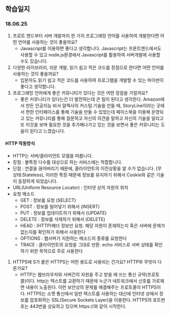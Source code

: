 학습일지
---
### 18.06.25
1. 프로트 엔드부터 서버 개발까지 한 가지 프로그래밍 언어를 사용하여 개발한다면 어떤 언어를 사용하는 것이 좋을까요?
    * Javascript를 이용하면 좋다고 생각합니다. Javascript는 프론트엔드에서도 사용할 수 있고 node.js환경에서 Javascript를 활용하여 서버개발에 사용할 수도 있습니다.
1. 다양한 라이브러리, 쉬운 개발, 읽기 쉽고 적은 코드를 장점으로 한다면 어떤 언어를 사용하는 것이 좋을까요?
    * 입문자도 읽기 쉽고 적은 코드를 사용하여 프로그램을 개발할 수 있는 파이썬이 좋다고 생각합니다.
1. 프로그래밍 언어에게 좋은 커뮤니티가 있다는 것은 어떤 장점을 가질까요?
    * 좋은 커뮤니티가 있다는건 더 발전하는데 큰 힘이 된다고 생각한다. Amazon에서 만든 인공지능 비서 알렉사의 커스텀 기술을 만들 때, StoryLine이라는 곳에서 편한 인터페이스를 통해 기술을 만들 수 있었는데 페이스북을 이용해 운영되고 있는 커뮤니티를 통해 질문하고 자신의 의견을 말하고 자신의 기술을 알리고 또 이것을 보며 필요한 것을 추가해나가고 있는 것을 보면서 좋은 커뮤니티는 도움이 된다고 느꼈습니다.

#### HTTP 작동방식
* HTTP는 서버/클라이언트 모델을 따릅니다.
* 장점 : 불특정 다수를 대상으로 하는 서비스에는 적합합니다.
* 단점 : 연결을 끊어버리기 때문에, 클라이언트의 이전상황을 알 수가 없습니다. (무상태:Stateless), 이러한 특징 때문에 정보를 유지하기 위해서 Cookie와 같은 기술이 등장하게 되었습니다.
* URL(Uniform Resource Locator) : 인터넷 상의 자원의 위치
* 요청 메소드
   * GET : 정보를 요청 (SELECT)
   * POST : 정보를 밀어넣기 위해서 (INSERT)
   * PUT : 정보를 업데이트하기 위해서 (UPDATE)
   * DELETE : 정보를 삭제하기 위해서 (DELETE)
   * HEAD : (HTTP)헤더 정보만 요청. 해당 자원이 존재하는지 혹은 서버에 문제가 없는지를 확인하기 위해서 사용한다
   * OPTIONS : 웹서버가 지원하는 메소드의 종류를 요청한다
   * TRACE : 클라이언트의 요청을 그대로 반환. echo 서비스로 서버 상태를 확인하기 위한 목적으로 주로 사용한다

1. HTTPS에 S가 뭍은 HTTPS는 어떤 용도로 사용되는 건가요? HTTP와 무엇이 다른가요?
      * HTTP는 웹브라우저와 서버간의 자원을 주고 받을 때 쓰는 통신 규약(프로토콜)이다. http는 텍스트를 교환하기 때문에 누군가 네트워크에서 신호를 가로채면 내용이 노출된다. 이런 보안상의 문제를 해결해주는 프로토콜이 HTTPS이다. HTTPS는 소켓 통신에서 일반 텍스트를 사용하는 대신에 인터넷 상에서 정보를 암호화하는 SSL(Secure Sockets Layer)을 이용한다. HTTPS의 포트번호는 443번을 상요하고 있으며 https://와 같이 시작한다.
